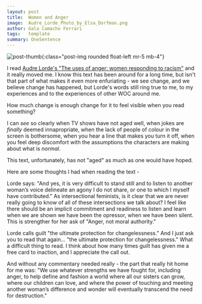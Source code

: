 ```yaml
---
layout: post
title:  Women and Anger
image:  Audre_Lorde_Photo_by_Elsa_Dorfman.png
author: Gala Camacho Ferrari
tags:   template
summary: OneSentence
---
```


![post-thumb]({{site.baseurl}}/assets/images/thoughts/Audre_Lorde_Photo_by_Elsa_Dorfman.jpg){:class="post-img rounded float-left mr-5 mb-4"}

I read [Audre Lorde's "The uses of anger: women responding to racism"](https://www.blackpast.org/african-american-history/1981-audre-lorde-uses-anger-women-responding-racism/) and it really moved me. I know this text has been around for a long time, but isn't that part of what makes it even more enfuriating - we see change, and we believe change has happened, but Lorde's words still ring true to me, to my experiences and to the experiences of other WOC around me. 

How much change is enough change for it to feel visible when you read something?

I can _see_ so clearly when TV shows have not aged well, when jokes are _finally_ deemed innapropriate, when the lack of people of colour in the screen is bothersome, when you hear a line that makes you turn it off, when you feel deep discomfort with the assumptions the characters are making about what is _normal_. 
 
This text, unfortunately, has not "aged" as much as one would have hoped. 

Here are some thoughts I had when reading the text - 

Lorde says: "And yes, it is very difficult to stand still and to listen to another woman’s voice delineate an agony I do not share, or one to which I myself have contributed."
As intersectional feminists, is it clear that we are never really going to know of all of these intersections we talk about? I feel like there should be an implicit commitment and readiness to listen and learn when we are shown we have been the opressor, when we have been silent. This is strengther for her ask of "Anger, not moral authority." 

Lorde calls guilt "the ultimate protection for changelessness." 
And I just ask you to read that again... "the ultimate protection for changelessness." What a difficult thing to read. I think about how many times guilt has given me a free card to inaction, and I appreciate the call out. 

And without any commentary needed really - the part that really hit home for me was:
"We use whatever strengths we have fought for, including anger, to help define and fashion a world where all our sisters can grow, where our children can love, and where the power of touching and meeting another woman’s difference and wonder will eventually transcend the need for destruction."

